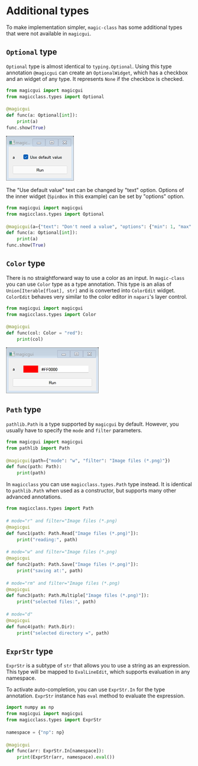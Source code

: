 # Additional types

To make implementation simpler, `magic-class` has some additional types
that were not available in `magicgui`.

## `Optional` type

`Optional` type is almost identical to `typing.Optional`. Using this
type annotation `@magicgui` can create an `OptionalWidget`, which has a
checkbox and an widget of any type. It represents `None` if the checkbox
is checked.

``` python
from magicgui import magicgui
from magicclass.types import Optional

@magicgui
def func(a: Optional[int]):
    print(a)
func.show(True)
```

![image](../images/fig_8-1.png)

The "Use default value" text can be changed by "text" option.
Options of the inner widget (`SpinBox` in this example) can be set by
"options" option.

``` python
from magicgui import magicgui
from magicclass.types import Optional

@magicgui(a={"text": "Don't need a value", "options": {"min": 1, "max": 10}})
def func(a: Optional[int]):
    print(a)
func.show(True)
```

## `Color` type

There is no straightforward way to use a color as an input. In
`magic-class` you can use `Color` type as a type annotation. This type
is an alias of `Union[Iterable[float], str]` and is converted into
`ColorEdit` widget. `ColorEdit` behaves very similar to the color editor
in `napari`'s layer control.

``` python
from magicgui import magicgui
from magicclass.types import Color

@magicgui
def func(col: Color = "red"):
    print(col)
```

![image](../images/fig_8-2.png)

## `Path` type

`pathlib.Path` is a type supported by `magicgui` by default. However, you usually have
to specify the `mode` and `filter` parameters.

``` python
from magicgui import magicgui
from pathlib import Path

@magicgui(path={"mode": "w", "filter": "Image files (*.png)"})
def func(path: Path):
    print(path)
```

In `magicclass` you can use `magicclass.types.Path` type instead. It is identical to
`pathlib.Path` when used as a constructor, but supports many other advanced annotations.

``` python
from magicclass.types import Path

# mode="r" and filter="Image files (*.png)
@magicgui
def func1(path: Path.Read["Image files (*.png)"]):
    print("reading:", path)

# mode="w" and filter="Image files (*.png)
@magicgui
def func2(path: Path.Save["Image files (*.png)"]):
    print("saving at:", path)

# mode="rm" and filter="Image files (*.png)
@magicgui
def func3(path: Path.Multiple["Image files (*.png)"]):
    print("selected files:", path)

# mode="d"
@magicgui
def func4(path: Path.Dir):
    print("selected directory =", path)
```

## `ExprStr` type

`ExprStr` is a subtype of `str` that allows you to use a string as an expression. This
type will be mapped to `EvalLineEdit`, which supports evaluation in any namespace.

To activate auto-completion, you can use `ExprStr.In` for the type annotation. `ExprStr`
instance has `eval` method to evaluate the expression.

``` python
import numpy as np
from magicgui import magicgui
from magicclass.types import ExprStr

namespace = {"np": np}

@magicgui
def func(arr: ExprStr.In[namespace]):
    print(ExprStr(arr, namespace).eval())
```
